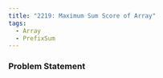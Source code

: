 ```yaml
---
title: "2219: Maximum Sum Score of Array"
tags:
  - Array
  - PrefixSum
---
```

### Problem Statement

